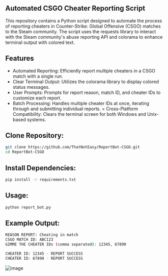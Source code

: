 ## Automated CSGO Cheater Reporting Script
This repository contains a Python script designed to automate the process of reporting cheaters in Counter-Strike: Global Offensive (CSGO) matches to the Steam community. The script uses the requests library to interact with the Steam community's abuse reporting API and colorama to enhance terminal output with colored text.

## Features
- Automated Reporting: Efficiently report multiple cheaters in a CSGO match with a single run.
- Clear Terminal Output: Utilizes the colorama library to display colored status messages.
- User Prompts: Prompts for report reason, match ID, and cheater IDs to customize each report.
- Batch Processing: Handles multiple cheater IDs at once, iterating through and submitting individual reports.
= Cross-Platform Compatibility: Clears the terminal screen for both Windows and Unix-based systems.

## Clone Repository:
```bash
git clone https://github.com/ThatNotEasy/ReportBot-CSGO.git
cd ReportBot-CSGO
```
## Install Dependencies:
```bash
pip install -r requirements.txt
```
## Usage:
```bash
python report_bot.py
```
## Example Output:
```bash
REASON REPORT: Cheating in match
CSGO MATCH ID: ABC123
GIMME THE CHEATER IDs (comma separated): 12345, 67890

CHEATER ID: 12345 - REPORT SUCCESS
CHEATER ID: 67890 - REPORT SUCCESS
```
![image](https://github.com/ThatNotEasy/ReportBot-CSGO/assets/25004320/031aefda-8332-4f79-8b91-cc7fe3fe53b6)
